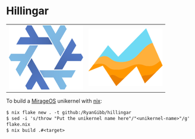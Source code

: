 
# Hillingar

<div align="center">
    <table>
        <tbody>
            <tr>
                <td style="text-align: center;"><img width="200" src="readme/nix-snowflake.svg" alt="Nix snowflake"></td>
                <td style="text-align: center;"><img width="200" src="readme/mirage-logo.svg" alt="Mirage logo"></td>
            </tr>
        </tbody>
    </table>
</div>

To build a [MirageOS](https://mirage.io) unikernel with [nix](https://nixos.org):
```
$ nix flake new . -t github:/RyanGibb/hillingar
$ sed -i 's/throw "Put the unikernel name here"/"<unikernel-name>"/g' flake.nix
$ nix build .#<target>
```
